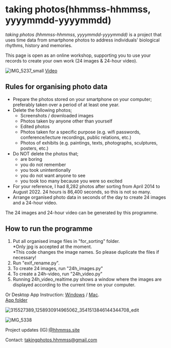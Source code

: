 # taking photos(hhmmss-hhmmss, yyyymmdd-yyyymmdd)

*taking photos (hhmmss-hhmmss, yyyymmdd-yyyymmdd)* is a project that uses time data from smartphone photos to address individuals' biological rhythms, history and memories.

This page is open as an online workshop, supporting you to use your records to create your own work (24 images & 24-hour video).

![IMG_5237_small](https://user-images.githubusercontent.com/47744839/225286371-d0a6fe38-fbb4-4c80-9e44-82ff8b3f8723.jpg)
[Video](https://vimeo.com/799517857)

## Rules for organising photo data
- Prepare the photos stored on your smartphone on your computer; preferably taken over a period of at least one year.
- Delete the following photos;
  - Screenshots / downloaded images
  - Photos taken by anyone other than yourself
  - Edited photos
  - Photos taken for a specific purpose (e.g. wifi passwords, conference/lecture recordings, public relations, etc.)
  - Photos of exhibits (e.g. paintings, texts, photographs, sculptures, posters, etc.)
- Do NOT delete the photos that;
  - are boring
  - you do not remember
  - you took unintentionally
  - you do not want anyone to see
  - you took too many because you were so excited
- For your reference, I had 8,282 photos after sorting from April 2014 to August 2022. 24 hours is 86,400 seconds, so this is not so many.
- Arrange organised photo data in seconds of the day to create 24 images and a 24-hour video.

The 24 images and 24-hour video can be generated by this programme.


## How to run the programme
1. Put all organised image files in "for_sorting" folder.  
*Only jpg is accepted at the moment.  
*This code changes the image names. So please duplicate the files if necessary! 
2. Run "exif_rename.py".  
3. To create 24 images, run "24h_images.py"
4. To create a 24h-video, run "24h_video.py"
5. Running 24h_video_realtime.py shows a window where the images are displayed according to the current time on your computer.  
  
Or Desktop App
Instruction: [Windows](https://docs.google.com/document/d/1rnb9-c0y-MTJpyfAFDqDQdBnaJ31zbKfgFkYCuFTexg/edit) / [Mac](https://docs.google.com/document/d/1jPSg6bDuSJnPAjFVO4pB1FY4OTuf_EHUjqWuc_1906Y/edit).   
[App folder](https://drive.google.com/drive/u/1/folders/18Y0l3Ndld2MsqjhRg3rfu2ctyBu_2k8S)


![315527389_1258930914965062_3541513846144344708_edit](https://user-images.githubusercontent.com/47744839/225287142-5103e232-a868-4d19-aa5f-53bd65caf796.jpg)


![IMG_5338](https://user-images.githubusercontent.com/47744839/225288257-edd0c0c8-0b3d-4ea4-8f74-7c5adfd50105.jpg)


Project updates (IG):[@hhmmss.site](https://instagram.com/hhmmss.site?igshid=ZDdkNTZiNTM=)

Contact: takingphotos.hhmmss@gmail.com

 
